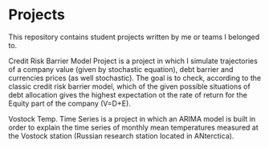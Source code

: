 # Projects
This repository contains student projects written by me or teams I belonged to.


Credit Risk Barrier Model Project is a project in which I simulate trajectories of a company value (given by stochastic equation), debt barrier and currencies prices (as well stochastic). The goal is to check, according to the classic credit risk barrier model, which of the given possible situations of debt allocation gives the highest expectation ot the rate of return for the Equity part of the company (V=D+E).


Vostock Temp. Time Series is a project in which an ARIMA model is built in order to explain the time series of monthly mean temperatures measured at the Vostock station (Russian research station located in ANterctica). 

